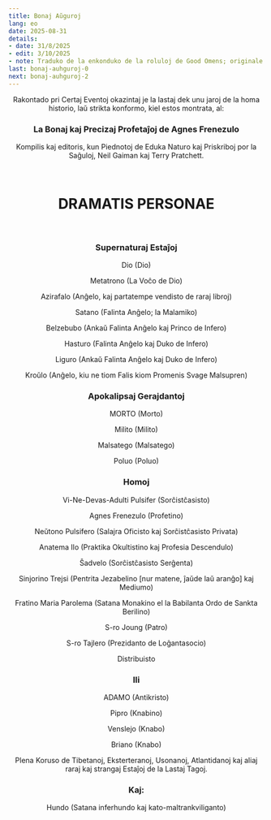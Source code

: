 ```yaml
---
title: Bonaj Aŭguroj
lang: eo
date: 2025-08-31
details:
- date: 31/8/2025
- edit: 3/10/2025
- note: Traduko de la enkonduko de la roluloj de Good Omens; originale verkis angle Neil Gaiman kaj Terry Pratchett en 1990.
last: bonaj-auhguroj-0
next: bonaj-auhguroj-2
---
```


<div align="center">

Rakontado pri Certaj Eventoj okazintaj je la lastaj dek unu jaroj de la homa historio, laŭ strikta konformo, kiel estos montrata, al:

### **La Bonaj kaj Precizaj Profetaĵoj de Agnes Frenezulo**

Kompilis kaj editoris, kun Piednotoj de Eduka Naturo kaj Priskriboj por la Saĝuloj, Neil Gaiman kaj Terry Pratchett.

<br>

# **DRAMATIS PERSONAE**

<br>

### **Supernaturaj Estaĵoj**

Dio (Dio)

Metatrono (La Voĉo de Dio)

Azirafalo (Anĝelo, kaj partatempe vendisto de raraj libroj)

Satano (Falinta Anĝelo; la Malamiko)

Belzebubo (Ankaŭ Falinta Anĝelo kaj Princo de Infero)

Hasturo (Falinta Anĝelo kaj Duko de Infero)

Liguro (Ankaŭ Falinta Anĝelo kaj Duko de Infero)

Kroŭlo (Anĝelo, kiu ne tiom Falis kiom Promenis Svage Malsupren)

### **Apokalipsaj Gerajdantoj**

MORTO (Morto)

Milito (Milito)

Malsatego (Malsatego)

Poluo (Poluo)

### **Homoj**

Vi-Ne-Devas-Adulti Pulsifer (Sorĉistĉasisto)

Agnes Frenezulo (Profetino)

Neŭtono Pulsifero (Salajra Oficisto kaj Sorĉistĉasisto Privata)

Anatema Ilo (Praktika Okultistino kaj Profesia Descendulo)

Ŝadvelo (Sorĉistĉasisto Serĝenta)

Sinjorino Trejsi (Pentrita Jezabelino [nur matene, ĵaŭde laŭ aranĝo] kaj Mediumo)

Fratino Maria Parolema (Satana Monakino el la Babilanta Ordo de Sankta Berilino)

S-ro Joung (Patro)

S-ro Tajlero (Prezidanto de Loĝantasocio)

Distribuisto

### **Ili**

ADAMO (Antikristo)

Pipro (Knabino)

Venslejo (Knabo)

Briano (Knabo)

Plena Koruso de Tibetanoj, Eksterteranoj, Usonanoj, Atlantidanoj kaj aliaj raraj kaj strangaj Estaĵoj de la Lastaj Tagoj.
 
### **Kaj:**

Hundo (Satana inferhundo kaj kato-maltrankviliganto)

</div>